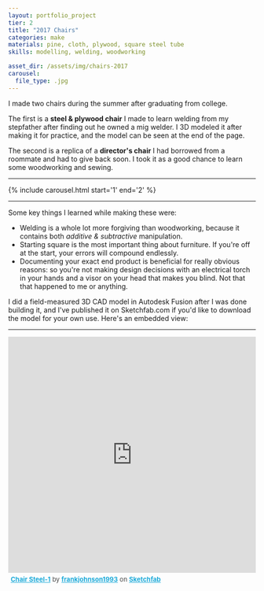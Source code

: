 ```yaml
---
layout: portfolio_project
tier: 2
title: "2017 Chairs"
categories: make
materials: pine, cloth, plywood, square steel tube
skills: modelling, welding, woodworking

asset_dir: /assets/img/chairs-2017
carousel:
  file_type: .jpg
---
```


I made two chairs during the summer after graduating from college.

The first is a __steel & plywood chair__ I made to learn welding from my stepfather after finding out he owned a mig welder. I 3D modeled it after making it for practice, and the model can be seen at the end of the page.

The second is a replica of a __director's chair__ I had borrowed from a roommate and had to give back soon. I took it as a good chance to learn some woodworking and sewing.

---

{% include carousel.html start='1' end='2' %}

---

Some key things I learned while making these were:
- Welding is a whole lot more forgiving than woodworking, because it contains both _additive &amp; subtractive_ manipulation.
- Starting square is the most important thing about furniture. If you're off at the start, your errors will compound endlessly.
- Documenting your exact end product is beneficial for really obvious reasons: so you're not making design decisions with an electrical torch in your hands and a visor on your head that makes you blind. Not that that happened to me or anything.

I did a field-measured 3D CAD model in Autodesk Fusion after I was done building it, and I've published it on Sketchfab.com if you'd like to download the model for your own use. Here's an embedded view:

---

<div class="sketchfab-embed-wrapper"><iframe width="100%" height="480" src="https://sketchfab.com/models/19b9f06c6f714bc08e4d0450f78ce6f3/embed?autospin=0.2&amp;autostart=1&amp;camera=0" frameborder="0" allow="autoplay; fullscreen; vr" mozallowfullscreen="true" webkitallowfullscreen="true"></iframe>

<p style="font-size: 13px; font-weight: normal; margin: 5px; color: #4A4A4A;">
    <a href="https://sketchfab.com/models/19b9f06c6f714bc08e4d0450f78ce6f3?utm_medium=embed&utm_source=website&utm_campaign=share-popup" target="_blank" style="font-weight: bold; color: #1CAAD9;">Chair Steel-1</a>
    by <a href="https://sketchfab.com/frankjohnson1993?utm_medium=embed&utm_source=website&utm_campaign=share-popup" target="_blank" style="font-weight: bold; color: #1CAAD9;">frankjohnson1993</a>
    on <a href="https://sketchfab.com?utm_medium=embed&utm_source=website&utm_campaign=share-popup" target="_blank" style="font-weight: bold; color: #1CAAD9;">Sketchfab</a>
</p>
</div>
